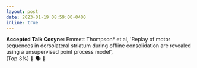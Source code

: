 ```yaml
---
layout: post
date: 2023-01-19 08:59:00-0400
inline: true
---
```


<b>Accepted Talk Cosyne:</b> Emmett Thompson* et al, 'Replay of motor sequences in dorsolateral striatum during offline consolidation are revealed using a unsupervised point process model', <br>(Top 3%) 🎉 🗣️ 🍊